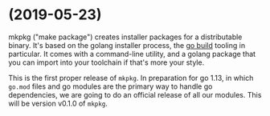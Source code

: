 #  (2019-05-23)

mkpkg ("make package") creates installer packages for a distributable binary. It's based on the golang installer process, the [go build](https://github.com/golang/build) tooling in particular. It comes with a command-line utility, and a golang package that you can import into your toolchain if that's more your style.

This is the first proper release of `mkpkg`. In preparation for go 1.13, in which `go.mod` files and go modules are the primary way to handle go dependencies, we are going to do an official release of all our modules. This will be version v0.1.0 of `mkpkg`.